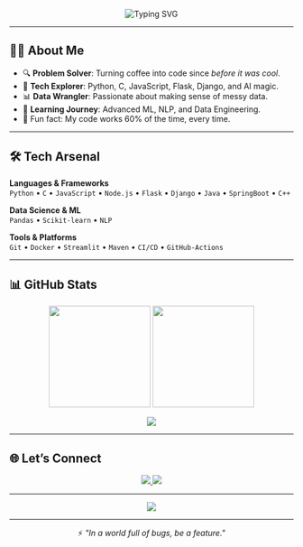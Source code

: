 <!-- Profile Banner -->
<p align="center">
  <img src="https://readme-typing-svg.herokuapp.com?font=Fira+Code&size=26&pause=1000&color=00C0FF&center=true&vCenter=true&width=800&lines=Hey+there%2C+I'm+Ayan+%F0%9F%91%8B;Data+Science+%26+ML+Enthusiast+%F0%9F%A4%96;Backend+Builder+%7C+AI+Explorer+%F0%9F%92%BB;Turning+Coffee+into+Code+Since+Day+1+%E2%98%95" alt="Typing SVG" />
</p>

---

## 👨‍💻 About Me
- 🔍 **Problem Solver**: Turning coffee into code since *before it was cool*.
- 🧩 **Tech Explorer**: Python, C, JavaScript, Flask, Django, and AI magic.
- 📊 **Data Wrangler**: Passionate about making sense of messy data.
- 🚀 **Learning Journey**: Advanced ML, NLP, and Data Engineering.
- 🧠 Fun fact: My code works 60% of the time, every time.

---

## 🛠 Tech Arsenal

**Languages & Frameworks**  
`Python` • `C` • `JavaScript` • `Node.js` • `Flask` • `Django` • `Java` • `SpringBoot` • `C++`

**Data Science & ML**  
`Pandas` • `Scikit-learn` • `NLP`

**Tools & Platforms**  
`Git` • `Docker` • `Streamlit` • `Maven` • `CI/CD` • `GitHub-Actions`

---


## 📊 GitHub Stats

<p align="center">
  <img src="https://github-readme-stats.vercel.app/api?username=ayandasgupta&show_icons=true&theme=tokyonight&hide_border=true" height="180" />
  <img src="https://github-readme-streak-stats.herokuapp.com/?user=ayandasgupta&theme=tokyonight&hide_border=true" height="180" />
</p>

<p align="center">
  <img src="https://github-readme-stats.vercel.app/api/top-langs/?username=ayandasgupta&layout=compact&theme=tokyonight&hide_border=true" />
</p>

---

## 🌐 Let’s Connect

<p align="center">
  <a href="https://linkedin.com/in/ayan-dasgupta-645b53242/">
    <img src="https://img.shields.io/badge/LinkedIn-0077B5?style=for-the-badge&logo=linkedin&logoColor=white"/>

  <a href="mailto:adasgupta2004@gmail.com">
    <img src="https://img.shields.io/badge/Email-D14836?style=for-the-badge&logo=gmail&logoColor=white"/>
  </a>
</p>

---

<p align="center">
  <img src="https://github-profile-trophy.vercel.app/?username=ayandasgupta&theme=tokyonight&no-frame=true&no-bg=true&margin-w=5" />
</p>

---

<p align="center">
  ⚡ <i>"In a world full of bugs, be a feature."</i>
</p>

